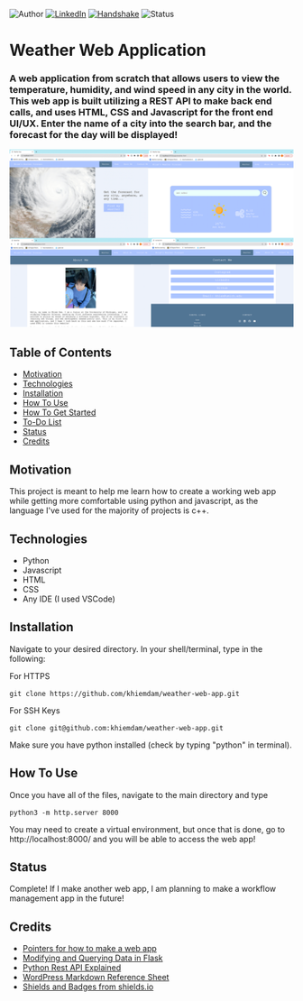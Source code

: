 <!-- Shields from shields.io -->
![Author][author-shield]
[![LinkedIn][linkedin-shield]][linkedin-url] [![Handshake][handshake-shield]][handshake-url] ![Status][status-shield]

# Weather Web Application

### A web application from scratch that allows users to view the temperature, humidity, and wind speed in any city in the world. This web app is built utilizing a REST API to make back end calls, and uses HTML, CSS and Javascript for the front end UI/UX. Enter the name of a city into the search bar, and the forecast for the day will be displayed!

![Website Image](/static/images/webapp-pages.png)

## Table of Contents
* [Motivation](#motivation)
* [Technologies](#technologies)
* [Installation](#installation)
* [How To Use](#how-to-use)
* [How To Get Started](#how-to-get-started)
* [To-Do List](#to-do-list)
* [Status](#status)
* [Credits](#credits)

## Motivation

This project is meant to help me learn how to create a working web app while getting more comfortable using python and javascript, as the language I've used for the majority of projects is c++.

## Technologies
* Python
* Javascript
* HTML
* CSS
* Any IDE (I used VSCode)

## Installation
Navigate to your desired directory. In your shell/terminal, type in the following:

For HTTPS
```
git clone https://github.com/khiemdam/weather-web-app.git
```
For SSH Keys
```
git clone git@github.com:khiemdam/weather-web-app.git
```

Make sure you have python installed (check by typing "python" in terminal).


## How To Use
Once you have all of the files, navigate to the main directory and type

```
python3 -m http.server 8000
```

You may need to create a virtual environment, but once that is done, go to http://localhost:8000/ and you will be able to access the web app!

## Status
Complete! If I make another web app, I am planning to make a workflow management app in the future!

## Credits
* [Pointers for how to make a web app](https://makingsmallercircles.com/articles/how-to-build-a-web-app/)
* [Modifying and Querying Data in Flask](https://flask-sqlalchemy.palletsprojects.com/en/3.0.x/queries/)
* [Python Rest API Explained](https://www.youtube.com/watch?v=GMppyAPbLYk&ab_channel=TechWithTim)
* [WordPress Markdown Reference Sheet](https://wordpress.com/support/markdown-quick-reference/)
* [Shields and Badges from shields.io](shields.io)

<!-- Links & Images -->
[author-shield]: https://img.shields.io/badge/Author-Khiem_Dam-555?style=for-the-badge&color=999
[linkedin-shield]: https://img.shields.io/badge/LinkedIn-555?style=for-the-badge&logo=linkedIn
[linkedin-url]: https://www.linkedin.com/in/khiemd/
[handshake-shield]: https://img.shields.io/badge/Handshake-555?style=for-the-badge&logo=handshake&logoColor=white
[handshake-url]: https://app.joinhandshake.com/stu/users/31441591
[status-shield]: https://img.shields.io/badge/status-completed-555?style=for-the-badge&labelColor=555&color=03c04a
